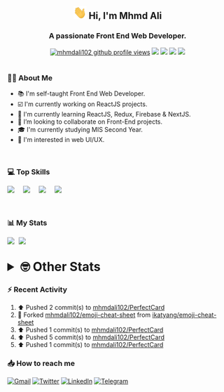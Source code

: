 <h2 align="center"><img src="./Hi.gif" width="30px" height="30px"> Hi, I'm Mhmd Ali</h2>

<h3 align="center">A passionate Front End Web Developer.</h3>

<div align="center">
  <a href="#"><img src="https://komarev.com/ghpvc/?username=mhmdali102&style=for-the-badge&logo=" alt="mhmdali102 github profile views" /></a>
  <a href="https://www.linux.org"><img src="https://img.shields.io/badge/OS-Linux-e06c75?style=for-the-badge&logo=linux" /></a>
	<a href="https://archlinux.org"><img src="https://img.shields.io/badge/DISTRO-Arch-56b6c2?style=for-the-badge&logo=arch-linux" /></a>
	<a href="https://dwm.suckless.org"><img src="https://img.shields.io/badge/WM-DWM-005577?style=for-the-badge&logo=dwm" /></a>
	<a href="https://neovim.io"><img src="https://img.shields.io/badge/IDE-Neovim-98c379?style=for-the-badge&logo=neovim" /></a>
</div>

<br>

### :man_technologist: About Me

- :books: I'm self-taught Front End Web Developer.
- :ballot_box_with_check: I'm currently working on ReactJS projects.
- :dart: I'm currently learning ReactJS, Redux, Firebase & NextJS.
- :eyes: I’m looking to collaborate on Front-End projects.
- :mortar_board: I'm currently studying MIS Second Year.
- :art: I'm interested in web UI/UX.

<br>

### :computer: Top Skills

<div style="display:flex;">
<img width ='36px' src ='https://raw.githubusercontent.com/rahulbanerjee26/githubAboutMeGenerator/main/icons/html.svg' />
<img width ='36px' src ='https://raw.githubusercontent.com/rahulbanerjee26/githubAboutMeGenerator/main/icons/css.svg' />
<img width ='36px' src ='https://raw.githubusercontent.com/rahulbanerjee26/githubAboutMeGenerator/main/icons/javascript.svg' />
<img width ='36px' src ='https://raw.githubusercontent.com/rahulbanerjee26/githubAboutMeGenerator/main/icons/reactjs.svg' />
</div>

<br>
<br>

### :bar_chart: My Stats

<img src="https://github-readme-stats.vercel.app/api?username=mhmdali102&show_icons=true&locale=en" width="49%" /><span style="display:inline-block;width:2%"></span><img src="https://github-readme-streak-stats.herokuapp.com/?user=mhmdali102&" width="49%" />

<br>

<details>
<summary style="font-size: 1.75rem; font-weight: bold;"><strong style="font-size: 1.75rem; font-weight: bold;"> 🤓 Other Stats </strong></summary>
<br>

<!--START_SECTION:waka-->
![Lines of code](https://img.shields.io/badge/From%20Hello%20World%20I%27ve%20Written-230%20Thousand%20lines%20of%20code-blue)

**🐱 My GitHub Data** 

> 🏆 554 Contributions in the Year 2022
 > 
> 📦 329.8 kB Used in GitHub's Storage 
 > 
> 💼 Opted to Hire
 > 
> 📜 18 Public Repositories 
 > 
> 🔑 6 Private Repositories  
 > 
**I'm a Night 🦉** 

```text
🌞 Morning    72 commits     ██░░░░░░░░░░░░░░░░░░░░░░░   9.01% 
🌆 Daytime    174 commits    █████░░░░░░░░░░░░░░░░░░░░   21.78% 
🌃 Evening    351 commits    ███████████░░░░░░░░░░░░░░   43.93% 
🌙 Night      202 commits    ██████░░░░░░░░░░░░░░░░░░░   25.28%

```
📅 **I'm Most Productive on Monday** 

```text
Monday       157 commits    █████░░░░░░░░░░░░░░░░░░░░   19.65% 
Tuesday      103 commits    ███░░░░░░░░░░░░░░░░░░░░░░   12.89% 
Wednesday    110 commits    ███░░░░░░░░░░░░░░░░░░░░░░   13.77% 
Thursday     79 commits     ██░░░░░░░░░░░░░░░░░░░░░░░   9.89% 
Friday       93 commits     ███░░░░░░░░░░░░░░░░░░░░░░   11.64% 
Saturday     121 commits    ███░░░░░░░░░░░░░░░░░░░░░░   15.14% 
Sunday       136 commits    ████░░░░░░░░░░░░░░░░░░░░░   17.02%

```


📊 **This Week I Spent My Time On** 

```text
⌚︎ Time Zone: Asia/Beirut

💬 Programming Languages: 
JavaScript               12 hrs 7 mins       ████████████░░░░░░░░░░░░░   50.78% 
Lua                      7 hrs 14 mins       ███████░░░░░░░░░░░░░░░░░░   30.33% 
CSS                      1 hr 29 mins        █░░░░░░░░░░░░░░░░░░░░░░░░   6.27% 
JSON                     50 mins             █░░░░░░░░░░░░░░░░░░░░░░░░   3.54% 
Other                    36 mins             ░░░░░░░░░░░░░░░░░░░░░░░░░   2.54%

🔥 Editors: 
Neovim                   23 hrs 52 mins      █████████████████████████   100.0%

🐱‍💻 Projects: 
mhmdali102               10 hrs 26 mins      ███████████░░░░░░░░░░░░░░   43.75% 
PerfectCard              9 hrs 16 mins       █████████░░░░░░░░░░░░░░░░   38.83% 
hadialqassab.com         3 hrs 19 mins       ███░░░░░░░░░░░░░░░░░░░░░░   13.89% 
Unknown Project          42 mins             ░░░░░░░░░░░░░░░░░░░░░░░░░   2.99% 
reactjs.org              2 mins              ░░░░░░░░░░░░░░░░░░░░░░░░░   0.18%

💻 Operating System: 
Linux                    23 hrs 52 mins      █████████████████████████   100.0%

```

**I Mostly Code in JavaScript** 

```text
JavaScript               12 repos            ██████████████░░░░░░░░░░░   57.14% 
Python                   3 repos             ███░░░░░░░░░░░░░░░░░░░░░░   14.29% 
HTML                     1 repo              █░░░░░░░░░░░░░░░░░░░░░░░░   4.76% 
PHP                      1 repo              █░░░░░░░░░░░░░░░░░░░░░░░░   4.76% 
CSS                      1 repo              █░░░░░░░░░░░░░░░░░░░░░░░░   4.76%

```



 Last Updated on 29/07/2022 18:49:02 UTC
<!--END_SECTION:waka-->

</details>

### :zap: Recent Activity

<!--RECENT_ACTIVITY:start-->
1. ⬆️ Pushed 2 commit(s) to [mhmdali102/PerfectCard](https://github.com/mhmdali102/PerfectCard)
2. 🔱 Forked [mhmdali102/emoji-cheat-sheet](https://github.com/mhmdali102/emoji-cheat-sheet) from [ikatyang/emoji-cheat-sheet](https://github.com/ikatyang/emoji-cheat-sheet)
3. ⬆️ Pushed 1 commit(s) to [mhmdali102/PerfectCard](https://github.com/mhmdali102/PerfectCard)
4. ⬆️ Pushed 5 commit(s) to [mhmdali102/PerfectCard](https://github.com/mhmdali102/PerfectCard)
5. ⬆️ Pushed 1 commit(s) to [mhmdali102/PerfectCard](https://github.com/mhmdali102/PerfectCard)
<!--RECENT_ACTIVITY:end-->

### :inbox_tray: How to reach me

[![Gmail](https://img.shields.io/badge/Gmail-D14836?style=for-the-badge&logo=gmail&logoColor=white)](mailto:mhmdalihsen102@gmail.com)
[![Twitter](https://img.shields.io/badge/Twitter-1DA1F2?style=for-the-badge&logo=twitter&logoColor=white)](https://twitter.com/MhmdAliHsen)
[![LinkedIn](https://img.shields.io/badge/LinkedIn-0077B5?style=for-the-badge&logo=linkedin&logoColor=white)](https://www.linkedin.com/in/mhmd-ali-hsen-66b0671b7/)
[![Telegram](https://img.shields.io/badge/Telegram-2CA5E0?style=for-the-badge&logo=telegram&logoColor=white&bgColor=black)](https://t.me/mhmdalihsen)
